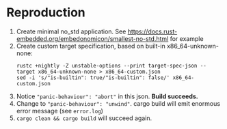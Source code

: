 # Reproduction
1. Create minimal no_std application. See <https://docs.rust-embedded.org/embedonomicon/smallest-no-std.html> for example
2. Create custom target specification, based on built-in x86_64-unknown-none:
    ```
    rustc +nightly -Z unstable-options --print target-spec-json --target x86_64-unknown-none > x86_64-custom.json
    sed -i 's/"is-builtin": true/"is-builtin": false/' x86_64-custom.json
    ```
3. Notice `"panic-behaviour": "abort"` in this json. **Build succeeds.**
4. Change to `"panic-behaviour": "unwind"`. cargo build will emit enormous error message (see `error.log`)
5. `cargo clean && cargo build` will succeed again.
